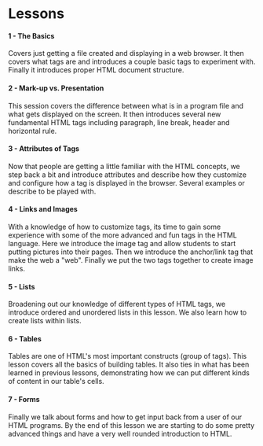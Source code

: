 Lessons
=======

#### 1 - The Basics

Covers just getting a file created and displaying in a web browser.  It then covers what tags are and introduces a couple basic tags to experiment with.  Finally it introduces proper HTML document structure.
	
#### 2 - Mark-up vs. Presentation

This session covers the difference between what is in a program file and what gets displayed on the screen.  It then introduces several new fundamental HTML tags including paragraph, line break, header and horizontal rule.
	
#### 3 - Attributes of Tags

Now that people are getting a little familiar with the HTML concepts, we step back a bit and introduce attributes and describe how they customize and configure how a tag is displayed in the browser.  Several examples or  describe to be played with.
	
#### 4 - Links and Images

With a knowledge of how to customize tags, its time to gain some experience with some of the more advanced and fun tags in the HTML language.  Here we introduce the image tag and allow students to start putting pictures into their pages.  Then we introduce the anchor/link tag that make the web a "web".  Finally we put the two tags together to create image links.

#### 5 - Lists

Broadening out our knowledge of different types of HTML tags, we introduce ordered and unordered lists in this lesson.  We also learn how to create lists within lists. 
	
#### 6 - Tables

Tables are one of HTML's most important constructs (group of tags).  This lesson covers all the basics of building tables.  It also ties in what has been learned in previous lessons, demonstrating how we can put different kinds of content in our table's cells.
	
#### 7 - Forms

Finally we talk about forms and how to get input back from a user of our HTML programs.  By the end of this lesson we are starting to do some pretty advanced things and have a very well rounded introduction to HTML.

